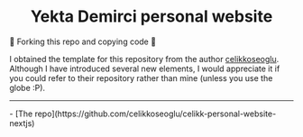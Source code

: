 <h1 align="center">
Yekta Demirci personal website
</h1>
🚨 Forking this repo and copying code 🚨

I obtained the template for this repository from the author [celikkoseoglu](https://github.com/celikkoseoglu). Although I have introduced several new elements, I would appreciate it if you could refer to their repository rather than mine (unless you use the globe :P).

<hr/>
- [The repo](https://github.com/celikkoseoglu/celikk-personal-website-nextjs)
